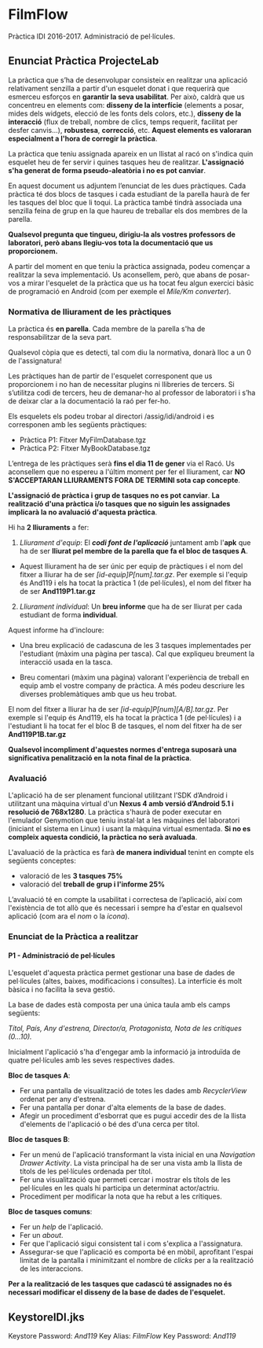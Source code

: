 # FilmFlow
Pràctica IDI 2016-2017. Administració de pel·lícules.

## Enunciat Pràctica ProjecteLab
La pràctica que s’ha de desenvolupar consisteix en realitzar una aplicació relativament senzilla a partir d'un
esquelet donat i que requerirà que esmerceu esforços en **garantir la seva usabilitat**. Per això, caldrà que us
concentreu en elements com: **disseny de la interfície** (elements a posar, mides dels widgets, elecció de les
fonts dels colors, etc.), **disseny de la interacció** (flux de treball, nombre de clics, temps requerit, facilitat
per desfer canvis...), **robustesa**, **correcció**, etc. **Aquest elements es valoraran especialment a l'hora de
corregir la pràctica**.

La pràctica que teniu assignada apareix en un llistat al racó on s'indica quin esquelet heu de fer servir i
quines tasques heu de realitzar. **L'assignació s'ha generat de forma pseudo-aleatòria i no es pot canviar**.

En aquest document us adjuntem l’enunciat de les dues pràctiques. Cada pràctica té dos blocs de tasques i
cada estudiant de la parella haurà de fer les tasques del bloc que li toqui. La pràctica també tindrà
associada una senzilla feina de grup en la que haureu de treballar els dos membres de la parella.

**Qualsevol pregunta que tingueu, dirigiu-la als vostres professors de laboratori, però abans llegiu-vos tota
la documentació que us proporcionem.**

A partir del moment en que teniu la pràctica assignada, podeu començar a realitzar la seva implementació.
Us aconsellem, però, que abans de posar-vos a mirar l'esquelet de la pràctica que us ha tocat feu algun
exercici bàsic de programació en Android (com per exemple el *Mile/Km converter*).

### Normativa de lliurament de les pràctiques
La pràctica és **en parella**. Cada membre de la parella s'ha de responsabilitzar de la seva part.

Qualsevol còpia que es detecti, tal com diu la normativa, donarà lloc a un 0 de l'assignatura!

Les pràctiques han de partir de l'esquelet corresponent que us proporcionem i no han de necessitar
plugins ni llibreries de tercers. Si s’utilitza codi de tercers, heu de demanar-ho al professor de laboratori i
s’ha de deixar clar a la documentació la raó per fer-ho.

Els esquelets els podeu trobar al directori /assig/idi/android i es corresponen amb les següents
pràctiques:
- Pràctica P1: Fitxer MyFilmDatabase.tgz
- Pràctica P2: Fitxer MyBookDatabase.tgz

L’entrega de les pràctiques serà **fins el dia 11 de gener** via el Racó. Us aconsellem que no espereu a l'últim
moment per fer el lliurament, car **NO S'ACCEPTARAN LLIURAMENTS FORA DE TERMINI sota cap concepte**.

**L'assignació de pràctica i grup de tasques no es pot canviar**. **La realització d'una pràctica i/o tasques que
no siguin les assignades implicarà la no avaluació d'aquesta pràctica**.

Hi ha **2 lliuraments** a fer:

1. *Lliurament d'equip*: El **_codi font de l'aplicació_** juntament amb l'**apk** que ha de ser **lliurat pel
membre de la parella que fa el bloc de tasques A**.

 - Aquest lliurament ha de ser únic per equip de pràctiques i el nom del fitxer a lliurar ha de
ser *[id-equip]P[num].tar.gz*. Per exemple si l'equip és And119 i els ha tocat la pràctica 1
(de pel·lícules), el nom del fitxer ha de ser **And119P1.tar.gz**

2. *Lliurament individual*: Un **breu informe** que ha de ser lliurat per cada estudiant de forma
**individual**.

 Aquest informe ha d'incloure:

  - Una breu explicació de cadascuna de les 3 tasques implementades per l'estudiant
(màxim una pàgina per tasca). Cal que expliqueu breument la interacció usada en
la tasca.

  - Breu comentari (màxim una pàgina) valorant l'experiència de treball en equip amb
el vostre company de pràctica. A més podeu descriure les diverses problemàtiques
amb que us heu trobat.

 El nom del fitxer a lliurar ha de ser *[id-equip]P[num][A/B].tar.gz*. Per exemple si l'equip
és And119, els ha tocat la pràctica 1 (de pel·lícules) i a l'estudiant li ha tocat fer el bloc B de
tasques, el nom del fitxer ha de ser **And119P1B.tar.gz**

**Qualsevol incompliment d'aquestes normes d'entrega suposarà una significativa penalització en la nota
final de la pràctica**.

### Avaluació
L'aplicació ha de ser plenament funcional utilitzant l’SDK d’Android i utilitzant una màquina virtual d'un
**Nexus 4 amb versió d’Android 5.1 i resolució de 768x1280**. La pràctica s'haurà de poder executar en
l'emulador Genymotion que teniu instal·lat a les màquines del laboratori (iniciant el sistema en Linux) i
usant la màquina virtual esmentada. **Si no es compleix aquesta condició, la pràctica no serà avaluada**.

L'avaluació de la pràctica es farà **de manera individual** tenint en compte els següents conceptes:
- valoració de les **3 tasques 75%**
- valoració del **treball de grup i l'informe 25%**

L’avaluació té en compte la usabilitat i correctesa de l’aplicació, així com l'existència de tot allò que és
necessari i sempre ha d'estar en qualsevol aplicació (com ara el *nom* o la *icona*).

### Enunciat de la Pràctica a realitzar

#### P1 - Administració de pel·lícules

L'esquelet d'aquesta pràctica permet gestionar una base de dades de pel·lícules (altes, baixes,
modificacions i consultes). La interfície és molt bàsica i no facilita la seva gestió.

La base de dades està composta per una única taula amb els camps següents:

  *Títol, País, Any d'estrena, Director/a, Protagonista, Nota de les crítiques (0...10).*

Inicialment l'aplicació s'ha d'engegar amb la informació ja introduïda de quatre pel·lícules amb les seves
respectives dades.

**Bloc de tasques A**:
- Fer una pantalla de visualització de totes les dades amb *RecyclerView* ordenat per any d'estrena.
- Fer una pantalla per donar d'alta elements de la base de dades.
- Afegir un procediment d'esborrat que es pugui accedir des de la llista d'elements de l'aplicació o
bé des d'una cerca per títol.

**Bloc de tasques B**:
- Fer un menú de l'aplicació transformant la vista inicial en una *Navigation Drawer Activity*. La vista
principal ha de ser una vista amb la llista de títols de les pel·lícules ordenada per títol.
- Fer una visualització que permeti cercar i mostrar els títols de les pel·lícules en les quals hi
participa un determinat actor/actriu.
- Procediment per modificar la nota que ha rebut a les crítiques.

**Bloc de tasques comuns**:
- Fer un *help* de l'aplicació.
- Fer un *about*.
- Fer que l'aplicació sigui consistent tal i com s'explica a l'assignatura.
- Assegurar-se que l'aplicació es comporta bé en mòbil, aprofitant l'espai limitat de la pantalla i
minimitzant el nombre de *clicks* per a la realització de les interaccions.

**Per a la realització de les tasques que cadascú té assignades no és necessari modificar el disseny de la base
de dades de l'esquelet.**

## KeystoreIDI.jks
Keystore Password: *And119*
Key Alias: *FilmFlow*
Key Password: *And119*